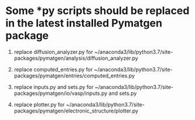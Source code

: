 # Some *py scripts should be replaced in the latest installed Pymatgen package

1. replace diffusion_analyzer.py for ~/anaconda3/lib/python3.7/site-packages/pymatgen/analysis/diffusion_analyzer.py

2. replace computed_entries.py for ~/anaconda3/lib/python3.7/site-packages/pymatgen/entries/computed_entries.py

3. replace inputs.py and sets.py for ~/anaconda3/lib/python3.7/site-packages/pymatgen/io/vasp/inputs.py and sets.py

4. replace plotter.py for ~/anaconda3/lib/python3.7/site-packages/pymatgen/electronic_structure/plotter.py
